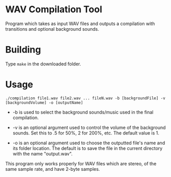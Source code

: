 # WAV Compilation Tool

Program which takes as input WAV files and outputs a compilation with transitions and optional background sounds.

# Building

Type `make` in the downloaded folder.

# Usage

`./compilation file1.wav file2.wav ... fileN.wav -b [backgroundFile] -v [backgroundVolume] -o [outputName]`

- -b is used to select the background sounds/music used in the final compilation. 

- -v is an optional argument used to control the volume of the background sounds. Set this to .5 for 50%, 2 for 200%, etc. The default value is 1.

- -o is an optional argument used to choose the outputted file's name and its folder location. The default is to save the file in the current directory with the name "output.wav".

This program only works properly for WAV files which are stereo, of the same sample rate, and have 2-byte samples.
